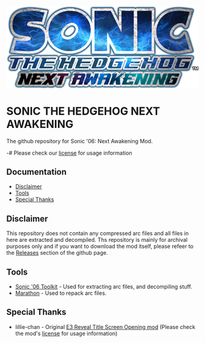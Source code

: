 ![](art/modlogo.png)
# SONIC THE HEDGEHOG NEXT AWAKENING
The github repository for Sonic '06: Next Awakening Mod.

-# Please check our [license](LICENSE) for usage information
## Documentation
- [Disclaimer](#disclaimer)
- [Tools](#tools)
- [Special Thanks](#special-thanks)

## Disclaimer
This repository does not contain any compressed arc files and all files in here are extracted and decompiled.
Ths repository is mainly for archival purposes only and if you want to download the mod itself, please refeer to the [Releases](https://github.com/PixelBlitzBOI/NextAwakening-Mod_Source/releases) section of the github page.

## Tools
- [Sonic '06 Toolkit](https://github.com/GerbilSoft/Sonic-06-Toolkit) - Used for extracting arc files, and decompiling stuff.
- [Marathon](https://github.com/hyperbx/Marathon) - Used to repack arc files.

## Special Thanks
- lillie-chan - Original [E3 Reveal Title Screen Opening mod](https://gamebanana.com/mods/34302) (Please check the mod's [license](https://gamebanana.com/mods/license/34302) for usage information)
